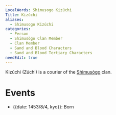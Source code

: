 ```yaml
---
LocalWords: Shimusogo Kizúchi
Title: Kizúchi
aliases:
  - Shimusogo Kizúchi
categories:
  - Person
  - Shimusògo Clan Member
  - Clan Member
  - Sand and Blood Characters
  - Sand and Blood Tertiary Characters
needEdit: true
---
```


Kizúchi (Zúchi) is a courier of the [Shimusògo]() clan.

# Events

* {{date: 1453/8/4, kyo}}: Born

